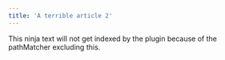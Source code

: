 ```yaml
---
title: 'A terrible article 2'
---
```


This ninja text will not get indexed by the plugin because of the pathMatcher excluding this.
